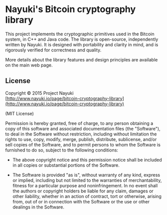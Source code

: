 Nayuki's Bitcoin cryptography library
=====================================

This project implements the cryptographic primitives used in the Bitcoin system,
in C++ and Java code. The library is open-source, independently written by Nayuki.
It is designed with portability and clarity in mind, and is rigorously verified
for correctness and quality.

More details about the library features and design principles are available on
the main web page.

License
-------

Copyright © 2015 Project Nayuki  
[http://www.nayuki.io/page/bitcoin-cryptography-library](http://www.nayuki.io/page/bitcoin-cryptography-library)

(MIT License)

Permission is hereby granted, free of charge, to any person obtaining a copy of
this software and associated documentation files (the "Software"), to deal in
the Software without restriction, including without limitation the rights to
use, copy, modify, merge, publish, distribute, sublicense, and/or sell copies of
the Software, and to permit persons to whom the Software is furnished to do so,
subject to the following conditions:

* The above copyright notice and this permission notice shall be included in
  all copies or substantial portions of the Software.

* The Software is provided "as is", without warranty of any kind, express or
  implied, including but not limited to the warranties of merchantability,
  fitness for a particular purpose and noninfringement. In no event shall the
  authors or copyright holders be liable for any claim, damages or other
  liability, whether in an action of contract, tort or otherwise, arising from,
  out of or in connection with the Software or the use or other dealings in the
  Software.

